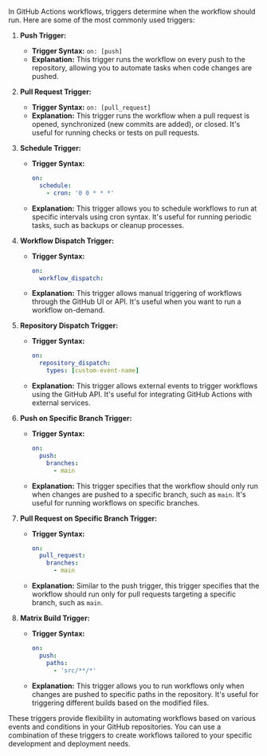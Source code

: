 In GitHub Actions workflows, triggers determine when the workflow should run. Here are some of the most commonly used triggers:

1. **Push Trigger:**
   - **Trigger Syntax:** `on: [push]`
   - **Explanation:** This trigger runs the workflow on every push to the repository, allowing you to automate tasks when code changes are pushed.

2. **Pull Request Trigger:**
   - **Trigger Syntax:** `on: [pull_request]`
   - **Explanation:** This trigger runs the workflow when a pull request is opened, synchronized (new commits are added), or closed. It's useful for running checks or tests on pull requests.

3. **Schedule Trigger:**
   - **Trigger Syntax:** 
     ```yaml
     on:
       schedule:
         - cron: '0 0 * * *'
     ```
   - **Explanation:** This trigger allows you to schedule workflows to run at specific intervals using cron syntax. It's useful for running periodic tasks, such as backups or cleanup processes.

4. **Workflow Dispatch Trigger:**
   - **Trigger Syntax:** 
     ```yaml
     on:
       workflow_dispatch:
     ```
   - **Explanation:** This trigger allows manual triggering of workflows through the GitHub UI or API. It's useful when you want to run a workflow on-demand.

5. **Repository Dispatch Trigger:**
   - **Trigger Syntax:** 
     ```yaml
     on:
       repository_dispatch:
         types: [custom-event-name]
     ```
   - **Explanation:** This trigger allows external events to trigger workflows using the GitHub API. It's useful for integrating GitHub Actions with external services.

6. **Push on Specific Branch Trigger:**
   - **Trigger Syntax:** 
     ```yaml
     on:
       push:
         branches:
           - main
     ```
   - **Explanation:** This trigger specifies that the workflow should only run when changes are pushed to a specific branch, such as `main`. It's useful for running workflows on specific branches.

7. **Pull Request on Specific Branch Trigger:**
   - **Trigger Syntax:** 
     ```yaml
     on:
       pull_request:
         branches:
           - main
     ```
   - **Explanation:** Similar to the push trigger, this trigger specifies that the workflow should run only for pull requests targeting a specific branch, such as `main`.

8. **Matrix Build Trigger:**
   - **Trigger Syntax:** 
     ```yaml
     on:
       push:
         paths:
           - 'src/**/*'
     ```
   - **Explanation:** This trigger allows you to run workflows only when changes are pushed to specific paths in the repository. It's useful for triggering different builds based on the modified files.

These triggers provide flexibility in automating workflows based on various events and conditions in your GitHub repositories. You can use a combination of these triggers to create workflows tailored to your specific development and deployment needs.